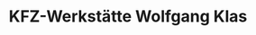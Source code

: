 ---
title: "KFZ-Werkstätte Wolfgang Klas"
url: /wittau/kfz-werkstaette-wolfgang-klas/
shop: Autowerkstatt
---